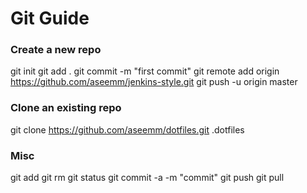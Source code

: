 # Git Guide

### Create a new repo
git init
git add .
git commit -m "first commit"
git remote add origin https://github.com/aseemm/jenkins-style.git
git push -u origin master

### Clone an existing repo
git clone https://github.com/aseemm/dotfiles.git .dotfiles  

### Misc
git add
git rm 
git status
git commit -a -m "commit"
git push
git pull
